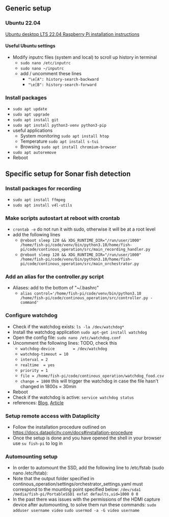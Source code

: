 ## Generic setup
### Ubuntu 22.04
[Ubuntu desktop LTS 22.04 Raspberry Pi installation instructions](https://ubuntu.com/tutorials/how-to-install-ubuntu-desktop-on-raspberry-pi-4#1-overview) 

#### Useful Ubuntu settings
* Modify inputrc files (system and local) to scroll up history in terminal
  * `sudo nano /etc/inputrc `
  * `sudo nano ~/inputrc`
  * add / uncomment these lines
    * `"\e[A": history-search-backward`
    * `"\e[B": history-search-forward`

### Install packages
* `sudo apt update`
* `sudo apt upgrade`
* `sudo apt install git`
* `sudo apt install python3-venv python3-pip`
* useful applications
  * System monitoring `sudo apt install htop`
  * Temperature `sudo apt install s-tui `
  * Browsing `sudo apt install chromium-browser`
* `sudo apt autoremove`
* Reboot

## Specific setup for Sonar fish detection
### Install packages for recording
* `sudo apt install ffmpeg`
* `sudo apt install v4l-utils`

### Make scripts autostart at reboot with crontab
* `crontab -e` do not run it with sudo, otherwise it will be at a root level
* add the following lines
  * `@reboot sleep 120 && XDG_RUNTIME_DIR="/run/user/1000" /home/fish-pi/code/venv/bin/python3.10/home/fish-pi/code/continous_operation/src/main_recording_handler.py`
  * `@reboot sleep 120 && XDG_RUNTIME_DIR="/run/user/1000" /home/fish-pi/code/venv/bin/python3.10/home/fish-pi/code/continous_operation/src/main_orchestrator.py`

### Add an alias for the controller.py script
* Aliases: add to the bottom of "~/.bashrc"
  * `alias control='/home/fish-pi/code/venv/bin/python3.10 /home/fish-pi/code/continous_operation/src/controller.py -command'`

### Configure watchdog
* Check if the watchdog exists: `ls -la /dev/watchdog*`
* Install the watchdog application `sudo apt-get install watchdog`
* Open the config file:  `sudo nano /etc/watchdog.conf`
* Uncomment the following lines: TODO, check this
  * `watchdog-device        = /dev/watchdog`
  * `watchdog-timeout = 10 `
  * `interval = 2`
  * `realtime  = yes` 
  * `priority = 1`
  * `file = /home/fish-pi/code/continous_operation/watchdog_food.csv `
  * `change = 1800` this will trigger the watchdog in case the file hasn't changed in 1800s = 30min
* Reboot
* Check if the watchdog is active: `service watchdog status`
* references: [Blog](https://blog.kmp.or.at/watchdog-for-raspberry-pi/), [Article](https://www.gieseke-buch.de/raspberrypi/eingebauten-hardware-watchdog-zur-ueberwachung-nutzen)

### Setup remote access with Dataplicity
* Follow the installation procedure outlined on https://docs.dataplicity.com/docs#installation-procedure
* Once the setup is done and you have opened the shell in your browser use `su fish-pi` to log in

### Automounting setup
* In order to automount the SSD, add the following line to /etc/fstab (sudo nano /etc/fstab):
* Note that the output folder specified in continous_operation/settings/orchestrator_settings.yaml must correspond to the mounting point specified below:
`/dev/sda1 /media/fish-pi/PortableSSD1 exfat defaults,uid=1000 0 0`
* In the past there was issues with the permissions of the HDMI capture device after automounting, to solve them run these commands:
`sudo adduser username video`
`sudo usermod -a -G video username`
